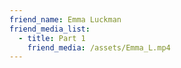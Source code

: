 ```yaml
---
friend_name: Emma Luckman
friend_media_list:
  - title: Part 1
    friend_media: /assets/Emma_L.mp4
---
```

